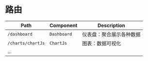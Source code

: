 # 路由

| Path | Component | Description |
| -- | -- | -- |
| `/dashboard` | `Dashboard` | 仪表盘：聚合展示各种数据 |
| `/charts/chartJs` | `ChartJs` | 图表：数据可视化 |
| ... | | |


